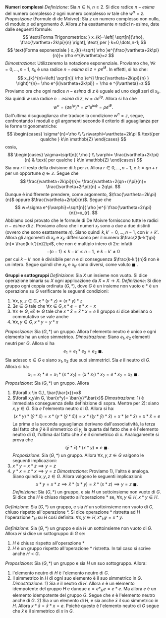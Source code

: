**Numeri complessi**
*Definizione*:
Sia $n\in \mathbb{N},\, n\geq2$. Si dice radice $n-esima$ del numero complesso $z$ ogni numero complesso $w$ tale che $w^{n}=z$.
*Proposizione* (Formule di de Moivre):
Sia $z$ un numero complesso non nullo, di modulo $\rho$ ed argomento $\vartheta$. Allora $z$ ha esattamente $n$ radici n-esime, date dalle seguenti formule:
$$
\text{Forma Trigonometrica: } x_{k}=\left[ \sqrt[n]{\rho}, \frac{\vartheta+2k\pi}{n} \right], \text{ per } k=0,\dots,n-1;
$$
$$
\text{Forma esponenziale } x_{k}=\sqrt{ \rho }e^{\frac{\vartheta+2k\pi}{n}}= \rho e^{i\vartheta}=z
$$
*Dimostrazione*:
Utilizzeremo la notazione esponenziale. Proviamo che, $\forall k=0,\dots,n-1$, $x_{k}$ è una radice $n-esima$ di $z=\rho e^{i\vartheta}$. In effetti, si ha che:
$$
x_{k}^{n}=\left( \sqrt[n]{ \rho }e^{i \frac{\vartheta+2k\pi}{n} } \right)^{n}= \rho e^{i(\vartheta+2k\pi)} = \rho e ^{i\vartheta}=z 
$$
Proviamo ora che ogni radice $n-esima$ di $z$ è uguale ad uno degli zeri di $x_{k}$. Sia quindi $w$ una radice $n-esima$ di $z$, $w=\sigma e^{i\varphi}.$ Allora si ha che $$
w^{n}=(\sigma e^{i\varphi})^{n}=\sigma^{n}e^{in\phi}=\rho e^{i\vartheta}.
$$
Dall'ultima disuguaglianza che traduce la condizione $w^{n}=z$, segue, confrontando i moduli e gli argomenti secondo il criterio di uguaglianza per le forme trigonometriche:
$$
\begin{cases}
\sigma^{n}=\rho \\ \\
n\varphi=\vartheta+2k\pi & \text{per qualche } k\in \mathbb{Z}
\end{cases}
$$
ossia,
$$
\begin{cases}
\sigma=\sqrt[n]{ \rho } \\ \varphi= \frac{\vartheta+2k\pi}{n} & \text{ per qualche } k\in \mathbb{Z}
\end{cases}
$$
Sia ora $r$ il resto della divisione di $k$ per $n$. Allora $r\in 0,\dots,n-1$, e $k=qn+r$ per un opportune $q\in \mathbb{Z}$. Segue che 
$$
\frac{\vartheta+2k\pi}{n}= \frac{\vartheta+2(qn+r)\pi}{n}= \frac{\vartheta+2r\pi}{n} + 2q\pi. 
$$
Dunque è indifferente prendere, come argomento, $\frac{\vartheta+2k\pi}{n}$ oppure $\frac{\vartheta+2r\pi}{n}$. Segue che 
$$
w=\sigma e^{i\varphi}=\sqrt[n]{ \rho }e^{i \frac{\vartheta+2r\pi}{n}}=x_{r}.
$$
Abbiamo così provato che le formule di De Moivre forniscono tutte le radici $n-esime$ di $z$. Proviamo allora che i numeri $x_{r}$ sono a due a due distinti (ovvero che sono esattamente $n$). Siano quindi $k,k'=0,\dots,n-1$, con $k\neq k'$. Allora gli argomenti di $x_{k}$ e $x_{k'}$ differiscono per il numero $\frac{2(k-k')\pi}{n}= \frac{k-k'}{n}2\pi$, che non è multiplo intero di $2\pi$: infatti
$$
-(n-1)\leq k-k' \leq n-1, \text{ e } k-k'\neq0
$$
per cui $k-k'$ non è divisibile per $n$ e di conseguenza $\frac{k-k'}{n}$ non è un intero. Segue quindi che $x_{k}$ e $x_{k'}$ sono diversi, come voluto $\blacksquare$ .

**Gruppi e sottogruppi**
*Definizione*:
Sia $X$ un insieme non vuoto. Si dice operazione binaria su $X$ ogni applicazione da $X \times X \to X$.
*Definizione*:
Si dice gruppo ogni coppia ordinata $(G,*)$, dove $G$ è un insieme non vuoto e $*$ è un operazione su $G$ verificante le seguenti condizioni:
1. $\forall x,y,z \in G,\, x*(y*z)=(x*y)*z$
2. $\exists e \in G$ tale che $\forall x \in G, \, x*e=e*x=x$
3. $\forall x \in G,\, \exists \bar{x}\in G$ tale che $x* \bar{x}= \bar{x}*x=e$
Il gruppo si dice abeliano o commutativo se vale anche 
4. $\forall x,y\in G,\, x*y=y*x$

*Proposizione*:
Sia $(G,*)$ un gruppo. Allora l'elemento neutro è unico e ogni elemento ha un unico simmetrico.
*Dimostrazione*:
Siano $e_{1},e_{2}$ elementi neutri per $G$. Allora si ha
$$
e_{1}=e_{1}*e_{2}=e_{2}\,\,\blacksquare.
$$
Sia adesso $x \in G$ e siano $x_{1},x_{2}$ due suoi simmetrici. Sia $e$ il neutro di $G$. Allora si ha:
$$
x_{1}=x_{1}*e=x_{1}*(x*x_{2})=(x*x_{1})*x_{2}=e*x_{2}=x_{2} \,\, \blacksquare.
$$
*Proposizione*:
Sia $(G,*)$ un gruppo. Allora
1. $\forall x \in G,\, \bar{\bar{x}}=x$
2. $\forall x,y\in G, \bar{x*y}= \bar{y}*\bar{x}$
*Dimostrazione*:
$1)$ è immediata conseguenza della definizione di sopra.
Mentre per $2)$: siano $x,y\in G$. Sia $e$ l'elemento neutro di $G$. Allora si ha:
$$
(x*y)*(\bar{y}*\bar{x})=x*(y*(\bar{y}*\bar{x}))=x*((y*\bar{y})*\bar{x})=x*(e*\bar{x})= x *\bar{x}=e
$$
La prima e la seconda uguaglianza derivano dall'associatività, la terza dal fatto che $\bar{y}$ è il simmetrico di $y$, la quarta dal fatto che $e$ è l'elemento neutro di $G$, l'ultima dal fatto che $\bar{x}$ è il simmetrico di $x$. Analogamente si prova che 
$$
(\bar{y}*\bar{x})*(x*y)=e \,\, \blacksquare.
$$
*Proposizione*:
Sia $(G,*)$ un gruppo. Allora $\forall x,y,z\in G$ valgono le seguenti implicazioni:
1. $x*y=x*z \implies y=z$
2. $y*x=z*x \implies y=z$
*Dimostrazione*:
Proviamo $1)$, l'altra è analoga. Siano quindi $x,y,z\in G$. Allora valgono le seguenti implicazioni:
$$
x*y=x*z \implies \bar{x}*(x*y)=\bar{x}*(x*z) \implies y=z\,\,\blacksquare.
$$
*Definizione*:
Sia $(G,*)$ un gruppo, e sia $H$ un sottoinsieme non vuoto di $G$. Si dice che $H$ è chiuso rispetto all'operazione $*$ se, $\forall x,y\in H,\,x*y\in H$.

*Definizione*:
Sia $(G,*)$ un gruppo, e sia $H$ un sottoinsieme non vuoto di $G$, chiuso rispetto all'operazione $*$. Si dice operazione $*$ ristretta ad $H$ l'operazione $*_{H}$ su $H$ così definita: $\forall x,y\in H, \, x*_{H}y=x*y$.

*Definizione*:
Sia $(G,*)$ un gruppo e sia $H$ un sottoinsieme non vuoto di $G$. Allora $H$ si dice un sottogruppo di $G$ se:
1. $H$ è chiuso rispetto all'operazione $*$
2. $H$ è un gruppo rispetto all'operazione $*$ ristretta.
In tal caso si scrive anche $H<G$.

*Proposizione*:
Sia $(G,*)$ un gruppo e sia $H$ un suo sottogruppo. Allora:
1. l'elemento neutro di $H$ è l'elemento neutro di $G$.
2. Il simmetrico in $H$ di ogni suo elemento è il suo simmetrico in $G$.
*Dimostrazione*:
$1)$ Sia $e$ il neutro di $H$. Allora $e$ è un elemento idempotente del gruppo $H$ e dunque $e=e*_{H}e=e*e$. Ma allora $e$ è un elemento idempotente del gruppo $G$. Segue che $e$ è l'elemento neutro anche di $G$.
$2)$ Sia $x$ un elemento di $H$, e sia anche $\bar{x}$ il suo simmetrico in $H$. Allora $x*\bar{x}=\bar{x}*x=e$. Poiché questo è l'elemento neutro di $G$ segue che $\bar{x}$ è il simmetrico di $x$ in $G$.